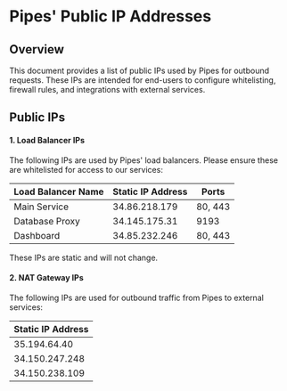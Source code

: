 # Pipes' Public IP Addresses

## **Overview**
This document provides a list of public IPs used by Pipes for outbound requests. These IPs are intended for end-users to configure whitelisting, firewall rules, and integrations with external services.

## **Public IPs**
#### **1. Load Balancer IPs**
The following IPs are used by Pipes' load balancers. Please ensure these are whitelisted for access to our services:

| **Load Balancer Name**       | **Static IP Address**     | **Ports**     |
|------------------------------|---------------------------|---------------|
| Main Service           | 34.86.218.179            | 80, 443       |
| Database Proxy                    | 34.145.175.31            | 9193          |
| Dashboard                    | 34.85.232.246            | 80, 443       |

These IPs are static and will not change.

#### **2. NAT Gateway IPs**
The following IPs are used for outbound traffic from Pipes to external services:

| **Static IP Address**     |
|---------------------------|
| 35.194.64.40              |
| 34.150.247.248            |
| 34.150.238.109            |